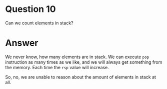 
# Question 10


 Can we count elements in stack?


# Answer




We never know, how many elements are in stack.  We can execute `pop`
instruction as many times as we like, and we will always get something from the
memory. Each time the `rsp` value will increase. 

So, no, we are unable to reason about the amount of elements in stack at all. 





       